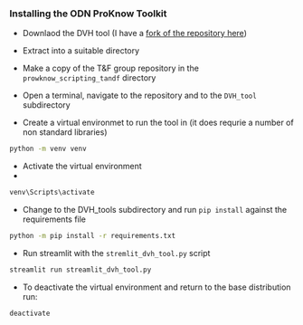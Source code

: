 ### Installing the ODN ProKnow Toolkit

- Downlaod the DVH tool (I have a [fork of the repository here](https://github.com/GrahamArden/YHODN-ProKnow-Toolkit))
- Extract into a suitable directory
- Make a copy of the T&F group repository in the `prowknow_scripting_tandf` directory
- Open a terminal, navigate to the repository and to the `DVH_tool` subdirectory

- Create a virtual environmet to run the tool in (it does requrie a number of non standard libraries)

```bash
python -m venv venv
```

- Activate the virtual environment
- 
```bash
venv\Scripts\activate
```

- Change to the DVH_tools subdirectory and run ```pip install``` against the requirements file

```bash
python -m pip install -r requirements.txt
```
- Run streamlit with the `stremlit_dvh_tool.py` script
```bash
streamlit run streamlit_dvh_tool.py
```
- To deactivate the virtual environment and return to the base distribution run:
```bash
deactivate
```
